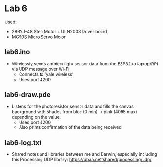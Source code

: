# Lab 6

Used:
- 28BYJ-48 Step Motor + ULN2003 Driver board
- MG90S Micro Servo Motor

lab6.ino
--------
- Wirelessly sends ambient light sensor data from the ESP32 to laptop/RPI via UDP message over Wi-Fi
  - Connects to 'yale wireless'
  - Uses port 4200

lab6-draw.pde
-------------
- Listens for the photoresistor sensor data and fills the canvas background with shades from blue (0 min) -> pink (4095 max) depending on the value.
  - Uses port 4200
  - Also prints confirmation of the data being received

lab6-log.txt
--------------
- Shared notes and libraries between me and Darwin, especially including this Processing UDP library: https://ubaa.net/shared/processing/udp/

